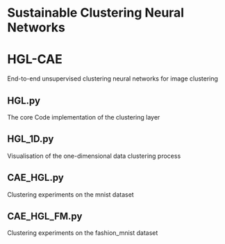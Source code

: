# Sustainable Clustering Neural Networks


# HGL-CAE
End-to-end unsupervised clustering neural networks for image clustering
## HGL.py
The core Code implementation of the clustering layer
## HGL_1D.py
Visualisation of the one-dimensional data clustering process
## CAE_HGL.py
Clustering experiments on the mnist dataset
## CAE_HGL_FM.py
Clustering experiments on the fashion_mnist dataset
